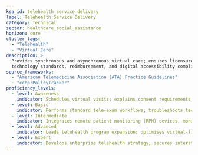 ```yaml
---
ksa_id: telehealth_service_delivery
label: Telehealth Service Delivery
category: Technical
sector: healthcare_social_assistance
horizon: core
cluster_tags:
  - "Telehealth"
  - "Virtual Care"
description: >
  Provides synchronous and asynchronous virtual care; ensures licensure, consent,
  technology standards, reimbursement, and digital accessibility compliance.
source_frameworks:
  - "American Telemedicine Association (ATA) Practice Guidelines"
  - "cchp:PolicyTracker"
proficiency_levels:
  - level: Awareness
    indicator: Schedules virtual visits; explains consent requirements; verifies patient identity and connectivity.
  - level: Basic
    indicator: Performs standard tele-exam workflows; troubleshoots technical issues; documents telehealth encounters; educates patients.
  - level: Intermediate
    indicator: Integrates remote patient monitoring (RPM) devices, monitors data alerts, and complies with licensure/payment policies.
  - level: Advanced
    indicator: Leads telehealth program expansion; optimises virtual-first models; evaluates clinical outcomes; standardizes workflows; manages licensure compacts.
  - level: Expert
    indicator: Develops enterprise telehealth strategy; secures interstate partnerships, and pioneers hybrid-care models.
---
```

